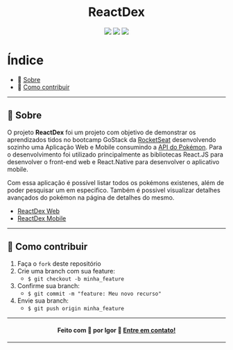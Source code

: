 <h1 align="center">
  ReactDex
</h1>

<p align="center">
  <img src="https://img.shields.io/github/license/IgorCazeNunes/ReactDex?color=red&style=for-the-badge" />
  <img src="https://img.shields.io/github/stars/IgorCazeNunes/ReactDex?color=red&style=for-the-badge" />
  <img src="https://img.shields.io/github/forks/IgorCazeNunes/ReactDex?color=red&style=for-the-badge" />
</p>

<h1>Índice</h1>

- 📝️ [Sobre](#%EF%B8%8F-sobre)
- 🤔️ [Como contribuir](#%EF%B8%8F-como-contribuir)

---

## 📝️ Sobre

O projeto **ReactDex** foi um projeto com objetivo de demonstrar os aprendizados tidos no bootcamp GoStack da [RocketSeat](https://rocketseat.com.br/) desenvolvendo sozinho uma Aplicação Web e Mobile consumindo a [API do Pokémon](https://pokeapi.co/). Para o desenvolvimento foi utilizado principalmente as bibliotecas React.JS para desenvolver o front-end web e React.Native para desenvolver o aplicativo mobile.

Com essa aplicação é possível listar todos os pokémons existenes, além de poder pesquisar um em especifico. Também é possivel visualizar detalhes avançados do pokémon na página de detalhes do mesmo.

- [ReactDex Web](https://github.com/IgorCazeNunes/ReactDex/tree/main/frontend)
- [ReactDex Mobile](https://github.com/IgorCazeNunes/ReactDex/tree/main/mobile)

---

## 🤔️ Como contribuir

1. Faça o `fork` deste repositório
2. Crie uma branch com sua feature:
   - `$ git checkout -b minha_feature`
3. Confirme sua branch:
   - `$ git commit -m "feature: Meu novo recurso"`
4. Envie sua branch:
   - `$ git push origin minha_feature`

---

<h4 align="center">
  Feito com 💜 por Igor 👋️ <a href="https://www.linkedin.com/in/IgorCazeNunes/" target="_blank">Entre em contato!</a>
</h4>

---
